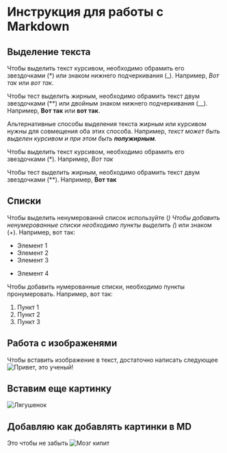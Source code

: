 # __Инструкция для работы с Markdown__

## Выделение текста
Чтобы выделить текст курсивом, необходимо обрамить его звездочками (*) или знаком нижнего подчеркивания (_). Например, *Вот так* или _вот так_.

Чтобы тест выделить жирным, необходимо обрамить текст двум звездочками (**) или двойным знаком нижнего подчеркивания (__). Например, **Вот так** или __вот так__.

Альтернативные способы выделения текста жирным или курсивом нужны для совмещения оба этих способа. Например, _текст может быть выделен курсивом и при этом быть **полужирным**._

Чтобы выделить текст курсивом, необходимо обрамить его звездочками (*). Например, *Вот так*

Чтобы тест выделить жирным, необходимо обрамить текст двум звездочками (**). Например, **Вот так**
## Списки

Чтобы выделить ненумерованнй список используйте  (*)
Чтобы добавить ненумерованные списки необходимо пункты выделить (*) или знаком (+). 
Например, вот так:
* Элемент 1
* Элемент 2
* Элемент 3
+ Элемент 4 

Чтобы добавить нумерованные списки, необходимо пункты пронумеровать. Например, вот так:
1. Пункт 1
2. Пункт 2
3. Пункт 3


## Работа с изображенями

Чтобы вставить изображение в текст, достаточно написать следующее ![Привет, это ученый!](123.jpg)

## Вставим еще картинку 

![Лягушенок](321.jpg)



## Добавляю как добавлять картинки в MD
Это чтобы не забыть 
![Мозг кипит](1234.jpg)
